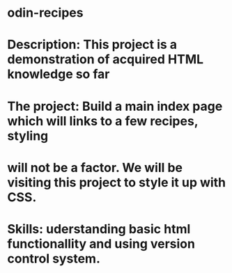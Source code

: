 # odin-recipes
#
#
#
#
# Description: This project is a demonstration of acquired HTML knowledge so far
# The project: Build a main index page which will links to a few recipes, styling
# will not be a factor. We will be visiting this project to style it up with CSS.
#
#
#
# Skills: uderstanding basic html functionallity and using version control system.